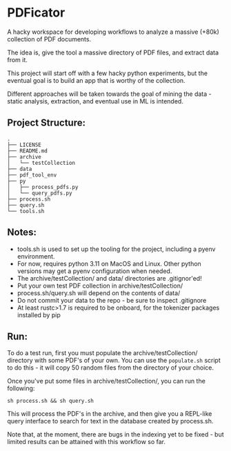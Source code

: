 # PDFicator

A hacky workspace for developing workflows to analyze a massive (+80k) collection of PDF documents.

The idea is, give the tool a massive directory of PDF files, and extract data from it.

This project will start off with a few hacky python experiments, but the eventual goal is to build an app that is worthy of the collection.  

Different approaches will be taken towards the goal of mining the data - static analysis, extraction, and eventual use in ML is intended.

 
## Project Structure:

```
.
├── LICENSE
├── README.md
├── archive
│   └── testCollection
├── data
├── pdf_tool_env
├── py
│   ├── process_pdfs.py
│   └── query_pdfs.py
├── process.sh
├── query.sh
└── tools.sh
```

## Notes:

* tools.sh is used to set up the tooling for the project, including a pyenv environment.
* For now, requires python 3.11 on MacOS and Linux.  Other python versions may get a pyenv configuration when needed.
* The archive/testCollection/ and data/ directories are .gitignor'ed!  
* Put your own test PDF collection in archive/testCollection/
* process.sh/query.sh will depend on the contents of data/
* Do not commit your data to the repo - be sure to inspect .gitignore 
* At least rustc>1.7 is required to be onboard, for the tokenizer packages installed by pip 

## Run:

To do a test run, first you must populate the archive/testCollection/ directory with some PDF's of your own.  You can use the ```populate.sh``` script to do this - it will copy 50 random files from the directory of your choice.

Once you've put some files in archive/testCollection/, you can run the following:

``` sh process.sh && sh query.sh ```

This will process the PDF's in the archive, and then give you a REPL-like query interface to search for text in the database created by process.sh.

Note that, at the moment, there are bugs in the indexing yet to be fixed - but limited results can be attained with this workflow so far.

